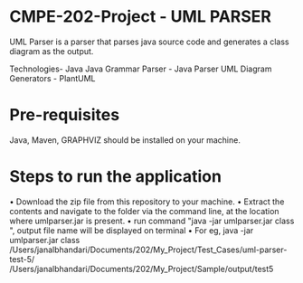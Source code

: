 # CMPE-202-Project - UML PARSER

UML Parser is a parser that parses java source code and generates a class diagram as the output.

Technologies- Java
Java Grammar Parser - Java Parser
UML Diagram Generators - PlantUML

# Pre-requisites 
Java, Maven, GRAPHVIZ  should be installed on your machine.


# Steps to run the application

•	Download the zip file from this repository to your machine.
•	Extract the contents and navigate to the folder via the command line, at the location where umlparser.jar is present.
•	run command "java -jar umlparser.jar class <source folder> <output folder with file name>", output file name will be displayed on terminal
•	For eg, java -jar umlparser.jar class /Users/janalbhandari/Documents/202/My_Project/Test_Cases/uml-parser-test-5/ /Users/janalbhandari/Documents/202/My_Project/Sample/output/test5
